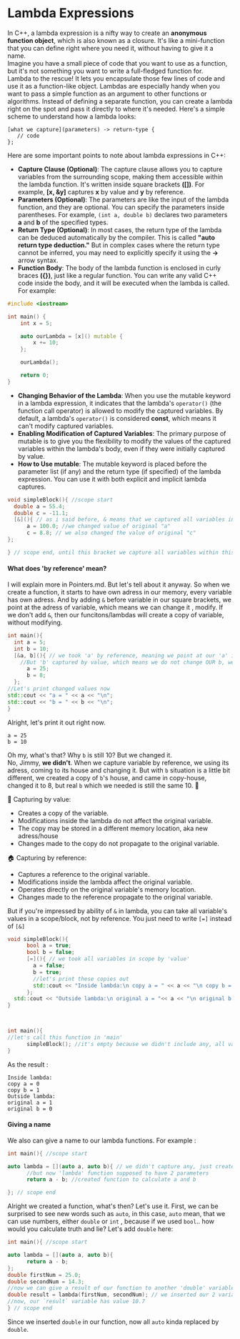# Lambda Expressions 
In C++, a lambda expression is a nifty way to create an **anonymous function object**, which is also known as a closure. 
It's like a mini-function that you can define right where you need it, without having to give it a name.
<br>Imagine you have a small piece of code that you want to use as a function, but it's not something you want to write a full-fledged function for.</br>
Lambda to the rescue! It lets you encapsulate those few lines of code and use it as a function-like object.
Lambdas are especially handy when you want to pass a simple function as an argument to other functions or algorithms. Instead of defining a separate function, you can create a lambda right on the spot and pass it directly to where it's needed.
Here's a simple scheme to understand how a lambda looks:
```
[what we capture](parameters) -> return-type {
   // code
};
```
Here are some important points to note about lambda expressions in C++:

- **Capture Clause (Optional)**: The capture clause allows you to capture variables from the surrounding scope, making them accessible within the lambda function. It's written inside square brackets **([])**.
 For example, **[x, &y]** captures **x** by value and **y** by reference.
- **Parameters (Optional)**: The parameters are like the input of the lambda function, and they are optional. You can specify the parameters inside parentheses.
For example, ```(int a, double b)``` declares two parameters **a** and **b** of the specified types.
- **Return Type (Optional)**: In most cases, the return type of the lambda can be deduced automatically by the compiler. This is called **"auto return type deduction."**
But in complex cases where the return type cannot be inferred, you may need to explicitly specify it using the **->** arrow syntax.
- **Function Body**: The body of the lambda function is enclosed in curly braces **({})**, just like a regular function. You can write any valid C++ code inside the body, and it will be executed when the lambda is called.
For example:
```c++
#include <iostream>

int main() {
    int x = 5;

    auto ourLambda = [x]() mutable {
        x += 10;
    };

    ourLambda();

    return 0;
}

```
- **Changing Behavior of the Lambda**: When you use the mutable keyword in a lambda expression, it indicates that the lambda's ```operator()``` (the function call operator) is allowed to modify the captured variables. 
By default, a lambda's ```operator()``` is considered **const**, which means it can't modify captured variables.
- **Enabling Modification of Captured Variables**: The primary purpose of mutable is to give you the flexibility to modify the values of the captured variables within the lambda's body, even if they were initially captured by value.
- **How to Use mutable**: The mutable keyword is placed before the parameter list (if any) and the return type (if specified) of the lambda expression. You can use it with both explicit and implicit lambda captures.
```c++
void simpleBlock(){ //scope start
  double a = 55.4;
  double c = -11.1;
  [&](){ // as i said before, & means that we captured all variables in scope 'by reference'.
      a = 100.0; //we changed value of original "a"
      c = 8.8; // we also changed the value of original "c"
};

} // scope end, until this bracket we capture all variables within this block

```
#### What does 'by reference' mean?
I will explain more in Pointers.md. But let's tell about it anyway. So when we create a function, it starts to have own adress in our memory, every variable has own adress. 
And by adding ```&``` before variable in our square brackets, we point at the adress of variable, which means we can change it , modify. If we don't add ```&```, then our funcitons/lambdas will create a copy of variable, without modifying.
```c++
int main(){
  int a = 5;
  int b = 10;
  [&a, b](){ // we took 'a' by reference, meaning we point at our 'a' in block and using this right now. 
    //But 'b' captured by value, which means we do not change OUR b, we just created a copy.
      a = 25;
      b = 8;
  };
//Let's print changed values now
std::cout << "a = " << a << "\n";
std::cout << "b = " << b << "\n";
}
```
 Alright, let's print it out right now.

```
a = 25
b = 10
```

Oh my, what's that? Why ```b``` is still 10? But we changed it.
<br>No, Jimmy, **we didn't**. When we capture variable by reference, we  using its adress, coming to its house and changing it. But with ```b``` situation
is a little bit different, we created a copy of ```b```'s house, and came in copy-house, changed it to 8, but real ```b``` which we needed is still the same 10. 🥷</br>

🤔 Capturing by value:
- Creates a copy of the variable.
- Modifications inside the lambda do not affect the original variable.
- The copy may be stored in a different memory location, aka new adress/house
- Changes made to the copy do not propagate to the original variable.

🏠 Capturing by reference:
- Captures a reference to the original variable.
- Modifications inside the lambda affect the original variable.
- Operates directly on the original variable's memory location.
- Changes made to the reference propagate to the original variable.

But if you're impressed by ability of ```&``` in lambda, you can take all variable's values in a scope/block, not by reference. You just need to write ```[=]```
instead of ```[&]```
```c++
void simpleBlock(){
      bool a = true;
      bool b = false;
      [=](){ // we took all variables in scope by 'value'
        a = false;
        b = true;
        //let's print these copies out
        std::cout << "Inside lambda:\n copy a = " << a << "\n copy b = " << b << "\n";
      };
  std::cout << "Outside lambda:\n original a = "<< a << "\n original b = " << b;
}



int main(){
//let's call this function in 'main'
      simpleBlock(); //it's empty because we didn't include any, all variables created in function/block itself
}
```
As the result : 
```
Inside lambda:
copy a = 0
copy b = 1
Outside lambda:
original a = 1
original b = 0
```
#### Giving a name
We also can give a name to our lambda functions. For example : 
```c++
int main(){ //scope start

auto lambda = [](auto a, auto b){ // we didn't capture any, just created a function in our 'main'
      //but now 'lambda' function supposed to have 2 parameters
      return a - b; //created function to calculate a and b

}; // scope end
```
Alright we created a function, what's then? Let's use it. First, we can be surprised to see new words such as ```auto```, in this case, ```auto``` mean, that we can use numbers,
either ```double``` or ```int``` , because if we used ```bool```.. how would you calculate truth and lie?  Let's add ```double``` here:
```c++
int main(){ //scope start

auto lambda = [](auto a, auto b){ 
      return a - b;
};
double firstNum = 25.0;
double secondNum = 14.3;
//now we can give a result of our function to another 'double' variable
double result = lambda(firstNum, secondNum); // we inserted our 2 variables in function, to calculate.
//now, our `result` variable has value 10.7
} // scope end
```
Since we inserted ```double```  in our function, now all ```auto``` kinda replaced by ```double```.
